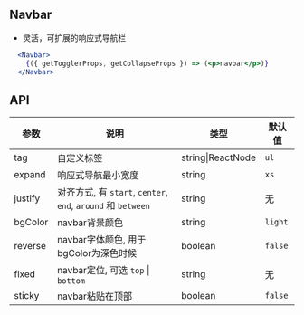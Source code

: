 ## Navbar

- 灵活，可扩展的响应式导航栏

````jsx
  <Navbar>
    {({ getTogglerProps, getCollapseProps }) => (<p>navbar</p>)}
  </Navbar>
````

## API

| 参数 | 说明 | 类型 | 默认值 |
| --- | --- | --- | --- |
| tag | 自定义标签 | string\|ReactNode | `ul` |
| expand | 响应式导航最小宽度 | string | `xs` |
| justify | 对齐方式, 有 `start`, `center`, `end`, `around` 和 `between` | string | 无 |
| bgColor | navbar背景颜色 | string | `light` |
| reverse | navbar字体颜色, 用于bgColor为深色时候 | boolean | `false` |
| fixed | navbar定位, 可选 `top` \| `bottom` | string | 无 |
| sticky | navbar粘贴在顶部 | boolean | `false` |
